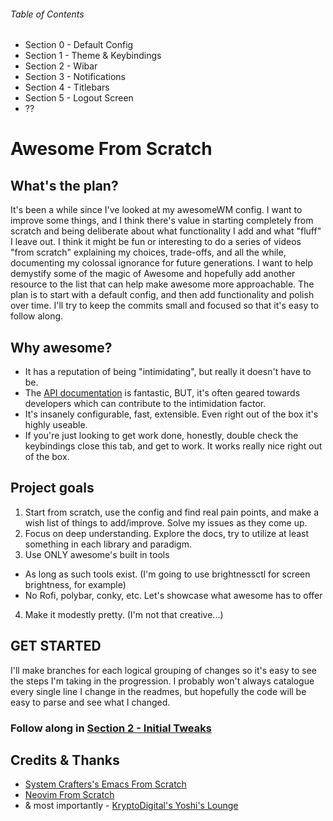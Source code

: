 ###### Table of Contents
* Section 0 - Default Config
* Section 1 - Theme & Keybindings
* Section 2 - Wibar
* Section 3 - Notifications
* Section 4 - Titlebars
* Section 5 - Logout Screen
* ??


# Awesome From Scratch

## What's the plan?
It's been a while since I've looked at my awesomeWM config.  I want to improve some things, and I think there's value in starting completely from scratch and being deliberate about what functionality I add and what "fluff" I leave out.  I think it might be fun or interesting to do a series of videos "from scratch" explaining my choices, trade-offs, and all the while, documenting my colossal ignorance for future generations.
I want to help demystify some of the magic of Awesome and hopefully add another resource to the list that can help make awesome more approachable.
The plan is to start with a default config, and then add functionality and polish over time.  I'll try to keep the commits small and focused so that it's easy to follow along.

## Why awesome?
* It has a reputation of being "intimidating", but really it doesn't have to be.
* The [API documentation](https://awesomewm.org/apidoc/) is fantastic, BUT, it's often geared towards developers which can contribute to the intimidation factor.
* It's insanely configurable, fast, extensible. Even right out of the box it's highly useable.
* If you're just looking to get work done, honestly, double check the keybindings close this tab, and get to work.  It works really nice right out of the box.

## Project goals
1. Start from scratch, use the config and find real pain points, and make a wish list of things to add/improve.  Solve my issues as they come up.
2. Focus on deep understanding.  Explore the docs, try to utilize at least something in each library and paradigm.
3. Use ONLY awesome's built in tools
  * As long as such tools exist.  (I'm going to use brightnessctl for screen brightness, for example)
  * No Rofi, polybar, conky, etc.  Let's showcase what awesome has to offer
4. Make it modestly pretty. (I'm not that creative...)

 
## GET STARTED
I'll make branches for each logical grouping of changes so it's easy to see the steps I'm taking in the progression.
I probably won't always catalogue every single line I change in the readmes, but hopefully the code will be easy to parse and see what I changed.

### Follow along in [Section 2 - Initial Tweaks](https://github.com/trip-zip/awesome-from-scratch/blob/01-initial-tweaks/README.md)


## Credits & Thanks
* [System Crafters's Emacs From Scratch](https://www.youtube.com/playlist?list=PLEoMzSkcN8oPH1au7H6B7bBJ4ZO7BXjSZ)
* [Neovim From Scratch](https://github.com/LunarVim/Neovim-from-scratch)
* & most importantly - [KryptoDigital's Yoshi's Lounge](https://on.soundcloud.com/TjDjm)
